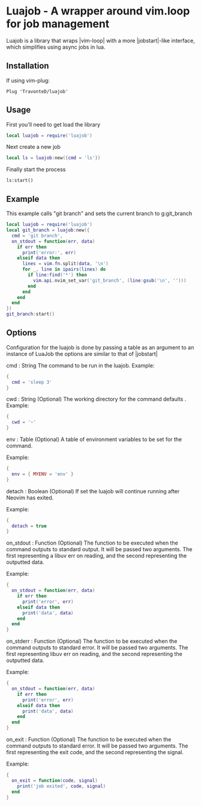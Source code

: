 # Luajob - A wrapper around vim.loop for job management

Luajob is a library that wraps |vim-loop| with a more |jobstart|-like interface,
which simplifies using async jobs in lua.

## Installation
If using vim-plug:
```
Plug 'TravonteD/luajob'
```

## Usage

First you'll need to get load the library

```lua
local luajob = require('luajob')
```

Next create a new job

```lua
local ls = luajob:new({cmd = 'ls'})
```

Finally start the process

```
ls:start()
```

## Example

This example calls "git branch" and sets the current branch to g:git_branch

```lua
local luajob = require('luajob')
local git_branch = luajob:new({
  cmd = 'git branch',
  on_stdout = function(err, data)
    if err then
      print('error:', err)
    elseif data then
      lines = vim.fn.split(data, '\n')
      for _, line in ipairs(lines) do
        if line:find('*') then
          vim.api.nvim_set_var('git_branch', (line:gsub('\n', '')))
        end
      end
    end
  end
})
git_branch:start()
```

## Options

Configuration for the luajob is done by passing a table as an argument to an 
instance of LuaJob the options are similar to that of |jobstart|

cmd : String
  The command to be run in the luajob.
  Example:
  ```lua
  {
    cmd = 'sleep 3'
  }
  ```

cwd : String (Optional)
  The working directory for the command defaults .
  Example:
  ```lua
  {
    cwd = '~'
  }
  ```

env : Table (Optional)
  A table of environment variables to be set for the command.

  Example:
  ```lua
  {
    env = { MYENV = 'env' }
  }
  ```

detach : Boolean (Optional)
  If set the luajob will continue running after Neovim has exited.

  Example:
  ```lua
  {
    detach = true
  }

  ```

on_stdout : Function (Optional)
  The function to be executed when the command outputs to standard output. It 
  will be passed two arguments. The first representing a libuv err on reading,
  and the second representing the outputted data.

  Example:
  ```lua
  {
    on_stdout = function(err, data)
      if err then
        print('error', err)
      elseif data then
        print('data', data)
      end
    end
  }
  ```
  
on_stderr : Function (Optional)
  The function to be executed when the command outputs to standard error. It 
  will be passed two arguments. The first representing libuv err on reading, 
  and the second representing the outputted data.

  Example:
  ```lua
  {
    on_stdout = function(err, data)
      if err then
        print('error', err)
      elseif data then
        print('data', data)
      end
    end
  }
  ```

on_exit : Function (Optional)
  The function to be executed when the command outputs to standard error. It 
  will be passed two arguments. The first representing the exit code, and 
  the second representing the signal. 

  Example:
  ```lua
  {
    on_exit = function(code, signal)
      print('job exited', code, signal)
    end
  }
  ```

